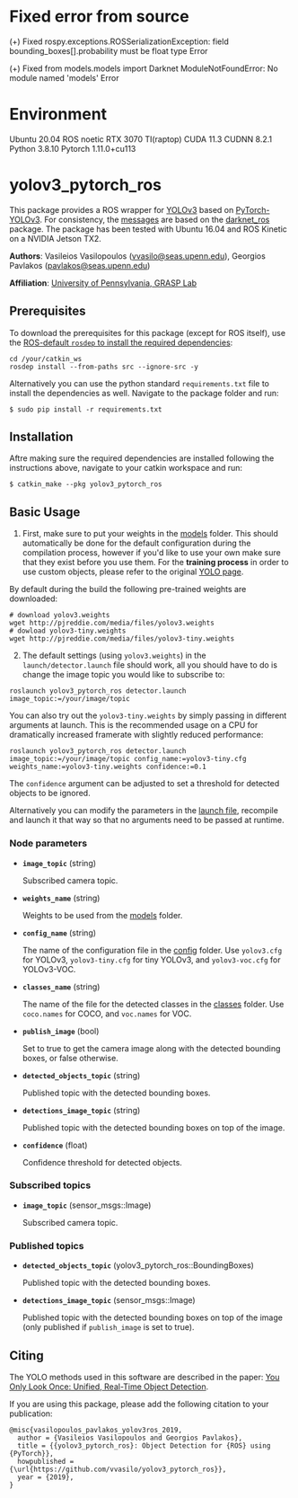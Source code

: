 # Fixed error from source
(+) Fixed rospy.exceptions.ROSSerializationException: field bounding_boxes[].probability must be float type Error

(+) Fixed from models.models import Darknet ModuleNotFoundError: No module named 'models' Error

# Environment

Ubuntu 20.04
ROS noetic
RTX 3070 TI(raptop)
CUDA 11.3
CUDNN 8.2.1
Python 3.8.10
Pytorch 1.11.0+cu113

# yolov3_pytorch_ros

This package provides a ROS wrapper for [YOLOv3](https://pjreddie.com/darknet/yolo) based on [PyTorch-YOLOv3](https://github.com/eriklindernoren/PyTorch-YOLOv3). For consistency, the [messages](msg) are based on the [darknet_ros](https://github.com/leggedrobotics/darknet_ros) package. The package has been tested with Ubuntu 16.04 and ROS Kinetic on a NVIDIA Jetson TX2.

**Authors**: Vasileios Vasilopoulos (<vvasilo@seas.upenn.edu>), Georgios Pavlakos (<pavlakos@seas.upenn.edu>)

**Affiliation**: [University of Pennsylvania, GRASP Lab](https://www.grasp.upenn.edu)

## Prerequisites

To download the prerequisites for this package (except for ROS itself), use the [ROS-default `rosdep` to install the required dependencies](http://wiki.ros.org/ROS/Tutorials/rosdep):

```
cd /your/catkin_ws
rosdep install --from-paths src --ignore-src -y
```

Alternatively you can use the python standard `requirements.txt` file to install the dependencies as well. Navigate to the package folder and run:

```
$ sudo pip install -r requirements.txt
```

## Installation

Aftre making sure the required dependencies are installed following the instructions above, navigate to your catkin workspace and run:

```
$ catkin_make --pkg yolov3_pytorch_ros
```

## Basic Usage

1. First, make sure to put your weights in the [models](models) folder. This should automatically be done for the default configuration during the compilation process, however if you'd like to use your own make sure that they exist before you use them. For the **training process** in order to use custom objects, please refer to the original [YOLO page](https://pjreddie.com/darknet/yolo/).

By default during the build the following pre-trained weights are downloaded:

```
# download yolov3.weights
wget http://pjreddie.com/media/files/yolov3.weights
# dowload yolov3-tiny.weights
wget http://pjreddie.com/media/files/yolov3-tiny.weights
```

2. The default settings (using `yolov3.weights`) in the `launch/detector.launch` file should work, all you should have to do is change the image topic you would like to subscribe to:

```
roslaunch yolov3_pytorch_ros detector.launch image_topic:=/your/image/topic
```

You can also try out the `yolov3-tiny.weights` by simply passing in different arguments at launch. This is the recommended usage on a CPU for dramatically increased framerate with slightly reduced performance:

```
roslaunch yolov3_pytorch_ros detector.launch image_topic:=/your/image/topic config_name:=yolov3-tiny.cfg weights_name:=yolov3-tiny.weights confidence:=0.1
```

The `confidence` argument can be adjusted to set a threshold for detected objects to be ignored.

Alternatively you can modify the parameters in the [launch file](launch/detector.launch), recompile and launch it that way so that no arguments need to be passed at runtime.

### Node parameters

* **`image_topic`** (string)

    Subscribed camera topic.

* **`weights_name`** (string)

    Weights to be used from the [models](models) folder.

* **`config_name`** (string)

    The name of the configuration file in the [config](config) folder. Use `yolov3.cfg` for YOLOv3, `yolov3-tiny.cfg` for tiny YOLOv3, and `yolov3-voc.cfg` for YOLOv3-VOC.

* **`classes_name`** (string)

    The name of the file for the detected classes in the [classes](classes) folder. Use `coco.names` for COCO, and `voc.names` for VOC.

* **`publish_image`** (bool)

    Set to true to get the camera image along with the detected bounding boxes, or false otherwise.

* **`detected_objects_topic`** (string)

    Published topic with the detected bounding boxes.

* **`detections_image_topic`** (string)

    Published topic with the detected bounding boxes on top of the image.

* **`confidence`** (float)

    Confidence threshold for detected objects.

### Subscribed topics

* **`image_topic`** (sensor_msgs::Image)

    Subscribed camera topic.

### Published topics    

* **`detected_objects_topic`** (yolov3_pytorch_ros::BoundingBoxes)

    Published topic with the detected bounding boxes.

* **`detections_image_topic`** (sensor_msgs::Image)

    Published topic with the detected bounding boxes on top of the image (only published if `publish_image` is set to true).

## Citing

The YOLO methods used in this software are described in the paper: [You Only Look Once: Unified, Real-Time Object Detection](https://arxiv.org/abs/1506.02640).

If you are using this package, please add the following citation to your publication:

    @misc{vasilopoulos_pavlakos_yolov3ros_2019,
      author = {Vasileios Vasilopoulos and Georgios Pavlakos},
      title = {{yolov3_pytorch_ros}: Object Detection for {ROS} using {PyTorch}},
      howpublished = {\url{https://github.com/vvasilo/yolov3_pytorch_ros}},
      year = {2019},
    }

